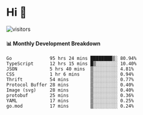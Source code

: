 # Hi 👋
 
![visitors](https://visitor-badge.glitch.me/badge?page_id=sorcererxw.sorcererx)

#### 📊 Monthly Development Breakdown

<!--START_SECTION:waka-->
```text
Go              95 hrs 24 mins ████████▒░ 80.94%
TypeScript      12 hrs 15 mins █▒░░░░░░░░ 10.40%
JSON            5 hrs 40 mins  ▒░░░░░░░░░ 4.81%
CSS             1 hr 6 mins    ▒░░░░░░░░░ 0.94%
Thrift          54 mins        ▒░░░░░░░░░ 0.77%
Protocol Buffer 28 mins        ▒░░░░░░░░░ 0.40%
Image (svg)     28 mins        ▒░░░░░░░░░ 0.40%
protobuf        25 mins        ▒░░░░░░░░░ 0.36%
YAML            17 mins        ▒░░░░░░░░░ 0.25%
go.mod          17 mins        ▒░░░░░░░░░ 0.24%
```
<!--END_SECTION:waka-->
